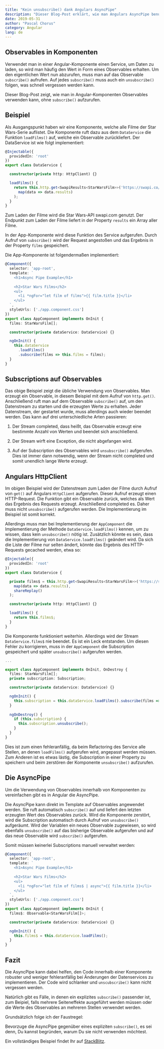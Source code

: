 ```yaml
---
title: "Kein unsubscribe() dank Angulars AsyncPipe"
description: "Dieser Blog-Post erklärt, wie man Angulars AsyncPipe benutzt, um explizite Aufrufe von unsubscribe() zu vermeiden."
date: 2019-05-31
author: "Pascal Chorus"
category: Angular
lang: de
---
```


## Observables in Komponenten

Verwendet man in einer Angular-Komponente einen Service, um Daten zu laden,
so wird man häufig den Wert in Form eines Observables erhalten.
Um den eigentlichen Wert nun abzurufen, muss man auf das Observable `subscribe()` aufrufen.
Auf jedes `subscribe()` muss auch ein `unsubscribe()` folgen, was schnell vergessen werden kann.

Dieser Blog-Post zeigt, wie man in Angular-Komponenten
Observables verwenden kann, ohne `subscribe()` aufzurufen.


## Beispiel

Als Ausgangspunkt haben wir eine Komponente, welche alle Filme der Star Wars-Serie auflistet.
Die Komponente ruft dazu aus dem `DataService` die Funktion `loadFilms()` auf, welche ein
Observable zurückliefert.
Der DataService ist wie folgt implementiert:
```typescript
@Injectable({
  providedIn: 'root'
})
export class DataService {

  constructor(private http: HttpClient) {}

  loadFilms() {
    return this.http.get<SwapiResults<StarWarsFilm>>('https://swapi.co/api/films/').pipe(
      map(data => data.results)
    );
  }
}
```
Zum Laden der Filme wird die Star Wars-API swapi.com genutzt.
Der Endpunkt zum Laden der Filme liefert in der Property `results` ein Array aller Filme.

In der App-Komponente wird diese Funktion des Service aufgerufen.
Durch Aufruf von `subscribe()` wird der Request angestoßen und
das Ergebnis in der Property `films` gespeichert.

Die App-Komponente ist folgendermaßen implementiert:
```typescript
@Component({
  selector: 'app-root',
  template: `
    <h1>Async Pipe Example</h1>
    
    <h2>Star Wars Films</h2>
    <ul>
      <li *ngFor="let film of films">{{ film.title }}</li>
    </ul>
  `,
  styleUrls: ['./app.component.css']
})
export class AppComponent implements OnInit {
  films: StarWarsFilm[];

  constructor(private dataService: DataService) {}

  ngOnInit() {
    this.dataService
      .loadFilms()
      .subscribe(films => this.films = films);
  }
}
```


## Subscriptions auf Observables

Das obige Beispiel zeigt die übliche Verwendung von Observables.
Man erzeugt ein Observable, in diesem Beispiel mit dem Aufruf von `http.get()`.
Anschließend ruft man auf dem Observable `subscribe()` auf, um den Datenstream zu starten
und die erzeugten Werte zu erhalten.
Jeder Datenstream, der gestartet wurde, muss allerdings auch wieder beendet werden.
Das kann auf drei unterschiedliche Arten passieren:

1. Der Stream completed, dass heißt, das Observable erzeugt eine bestimmte Anzahl von Werten
und beendet sich anschließend.

2. Der Stream wirft eine Exception, die nicht abgefangen wird.

3. Auf der Subscription des Observables wird `unsubscribe()` aufgerufen. Dies ist
immer dann notwendig, wenn der Stream nicht completed und somit unendlich lange Werte
erzeugt.


## Angulars HttpClient

Im obigen Beispiel wird der Datenstream zum Laden der Filme durch Aufruf von `get()`
auf Angulars `HttpClient` aufgerufen. Dieser Aufruf erzeugt einen HTTP-Request.
Die Funktion gibt ein Observable zurück, welches als Wert das Ergebnis des Requests
erzeugt. Anschließend completed es.
Daher muss nicht `unsubscribe()` aufgerufen werden. Die Implementierung im Beispiel
ist somit korrekt.

Allerdings muss man bei Implementierung der `AppComponent` die Implementierung der Methode
`DataService.loadFilms()` kennen, um zu wissen, dass kein `unsubscribe()` nötig ist.
Zusätzlich könnte es sein, dass die Implementierung von `DataService.loadFilms()` geändert wird.
Da sich die Liste der Filme nur selten ändert, könnte das Ergebnis des HTTP-Requests
gecached werden, etwa so:
```typescript
@Injectable({
  providedIn: 'root'
})
export class DataService {

  private films$ = this.http.get<SwapiResults<StarWarsFilm>>('https://swapi.co/api/films/').pipe(
    map(data => data.results),
    shareReplay()
  );

  constructor(private http: HttpClient) {}

  loadFilms() {
    return this.films$;
  }
}
```

Die Komponente funktioniert weiterhin. Allerdings wird der Stream `DataService.films$`
nie beendet. Es ist ein Leck entstanden.
Um diesen Fehler zu korrigieren, muss in der `AppComponent` die Subscription
gespeichert und später `unsubscribe()` aufgerufen werden.
```typescript
...

export class AppComponent implements OnInit, OnDestroy {
  films: StarWarsFilm[];
  private subscription: Subscription;

  constructor(private dataService: DataService) {}

  ngOnInit() {
    this.subscription = this.dataService.loadFilms().subscribe(films => this.films = films);
  }
  
  ngOnDestroy() {
    if (this.subscription) {
      this.subscription.unsubscribe();
    }
  }
}
```

Dies ist zum einen fehleranfällig, da beim Refactoring des Service alle Stellen,
an denen `loadFilms()` aufgerufen wird, angepasst werden müssen.
Zum Anderen ist es etwas lästig, die Subscription in einer Property zu speichern
und beim zerstören der Komponente `unsubscribe()` aufzurufen.


## Die AsyncPipe

Um die Verwendung von Observables innerhalb von Komponenten zu vereinfachen gibt es
in Angular die AsyncPipe.

Die AsyncPipe kann direkt im Template auf Observables angewendet werden.
Sie ruft automatisch `subscribe()` auf und liefert den letzten erzeugten Wert des
Observables zurück.
Wird die Komponente zerstört, wird die Subscription automatisch durch Aufruf von
`unsubscribe()` aufgeräumt.
Wird der Variablen ein neues Observable zugewiesen, so wird ebenfalls `unsubscribe()`
auf das bisherige Observable aufgerufen und auf das neue Observable wird `subscribe()`
aufgerufen.  

Somit müssen keinerlei Subscriptions manuell verwaltet werden:
```typescript
@Component({
  selector: 'app-root',
  template: `
    <h1>Async Pipe Example</h1>
    
    <h2>Star Wars Films</h2>
    <ul>
      <li *ngFor="let film of films$ | async">{{ film.title }}</li>
    </ul>
  `,
  styleUrls: ['./app.component.css']
})
export class AppComponent implements OnInit {
  films$: Observable<StarWarsFilm[]>;

  constructor(private dataService: DataService) {}

  ngOnInit() {
    this.films$ = this.dataService.loadFilms();
  }
}
```

## Fazit

Die AsyncPipe kann dabei helfen, den Code innerhalb einer Komponente robuster und
weniger fehleranfällig bei Änderungen der Datenservices zu implementieren.
Der Code wird schlanker und `unscubscribe()` kann nicht vergessen werden.

Natürlich gibt es Fälle, in denen ein explizites `subscribe()` passender ist,
zum Beipiel, falls mehrere Seiteneffekte ausgeführt werden müssen oder die
Werte des Observables an mehreren Stellen verwendet werden.

Grundsätzlich folge ich der Faustregel:

Bevorzuge die AsyncPipe gegenüber eines expliziten `subscribe()`, es sei denn,
Du kannst begründen, warum Du sie nicht verwenden möchtest.


Ein vollständiges Beispiel findet Ihr auf [StackBlitz](https://stackblitz.com/github/pchorus/async-pipe-example).
